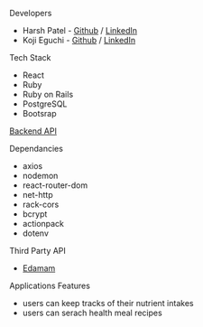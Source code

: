 Developers

- Harsh Patel - [Github](https://github.com/hpatel1959) / [LinkedIn]()
- Koji Eguchi - [Github](https://github.com/Kody-Eguchi) / [LinkedIn](https://www.linkedin.com/in/kojieguchi/)

Tech Stack

- React
- Ruby
- Ruby on Rails
- PostgreSQL
- Bootsrap

[Backend API](https://github.com/Kody-Eguchi/nourishd-api)

Dependancies

- axios
- nodemon
- react-router-dom
- net-http
- rack-cors
- bcrypt
- actionpack
- dotenv

Third Party API

- [Edamam](https://www.edamam.com/)

Applications Features

- users can keep tracks of their nutrient intakes
- users can serach health meal recipes
